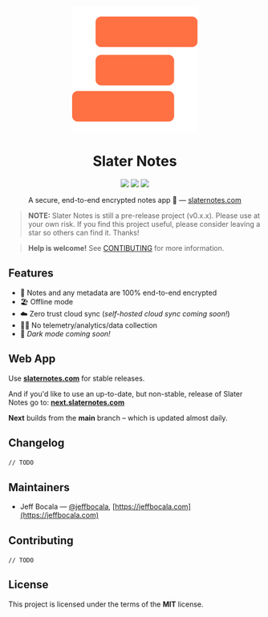 <p align="center">
  <a href="https://slaternotes.com">
    <img src="assets/logo-500x.png" alt="Slater Notes logo" width="250" />
  </a>
</p>

<h1 align="center">Slater Notes</h1>
<p align="center">
  <img src="https://img.shields.io/github/package-json/v/slater-notes/web?color=red" />
  <img src="https://img.shields.io/github/last-commit/slater-notes/web" />
  <img src="https://img.shields.io/github/license/slater-notes/web?color=blue" />
</p>
<p align="center">A secure, end-to-end encrypted notes app 🔏 — <a href="https://slaternotes.com">slaternotes.com</a></p>

> **NOTE:** Slater Notes is still a pre-release project (v0.x.x). Please use at your own risk. If you find this project useful, please consider leaving a star so others can find it. Thanks!

> **Help is welcome!** See [CONTIBUTING](#Contributing) for more information.

## Features

- 🔐 Notes and any metadata are 100% end-to-end encrypted
- 🏖 Offline mode
- ☁️ Zero trust cloud sync (_self-hosted cloud sync coming soon!_)
- 🙅‍♂️ No telemetry/analytics/data collection
- 🌙 _Dark mode coming soon!_

## Web App

Use **[slaternotes.com](https://slaternotes.com)** for stable releases.

And if you'd like to use an up-to-date, but non-stable, release of Slater Notes go to: **[next.slaternotes.com](https://next.slaternotes.com)**

**Next** builds from the **main** branch – which is updated almost daily.

## Changelog

`// TODO`

## Maintainers

- Jeff Bocala — [@jeffbocala](https://twitter.com/jeffbocala), [https://jeffbocala.com](https://jeffbocala.com)

## Contributing

`// TODO`

## License

This project is licensed under the terms of the **MIT** license.

